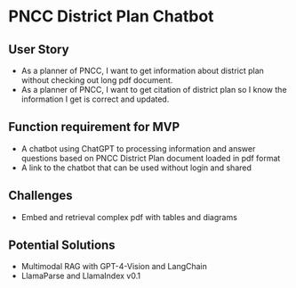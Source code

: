 # PNCC District Plan Chatbot

## User Story

- As a planner of PNCC, I want to get information about district plan without checking out long pdf document.
- As a planner of PNCC, I want to get citation of district plan so I know the information I get is correct and updated.

## Function requirement for MVP

- A chatbot using ChatGPT to processing information and answer questions based on PNCC District Plan document loaded in pdf format
- A link to the chatbot that can be used without login and shared

## Challenges

- Embed and retrieval complex pdf with tables and diagrams

## Potential Solutions

- Multimodal RAG with GPT-4-Vision and LangChain
- LlamaParse and LlamaIndex v0.1
